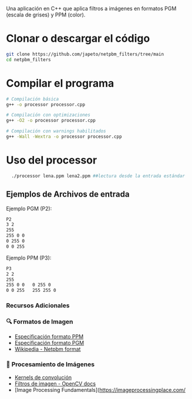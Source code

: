 Una aplicación en C++ que aplica filtros a imágenes en formatos PGM (escala de grises) y PPM (color). 

# Clonar o descargar el código

```bash
git clone https://github.com/japeto/netpbm_filters/tree/main
cd netpbm_filters
```

# Compilar el programa

```bash
# Compilación básica
g++ -o processor processor.cpp

# Compilación con optimizaciones
g++ -O2 -o processor processor.cpp

# Compilación con warnings habilitados
g++ -Wall -Wextra -o processor processor.cpp
```

# Uso del processor

```bash
  ./processor lena.ppm lena2.ppm ##lectura desde la entrada estándar 
```

## Ejemplos de Archivos de entrada

Ejemplo PGM (P2):

```txt
P2
3 2
255
255 0 0
0 255 0
0 0 255
```

Ejemplo PPM (P3):
```txt
P3
2 2
255
255 0 0   0 255 0
0 0 255   255 255 0
```

### Recursos Adicionales

### 🔍 **Formatos de Imagen**
- [Especificación formato PPM](http://netpbm.sourceforge.net/doc/ppm.html)
- [Especificación formato PGM](http://netpbm.sourceforge.net/doc/pgm.html)
- [Wikipedia - Netpbm format](https://en.wikipedia.org/wiki/Netpbm)

### 🎨 **Procesamiento de Imágenes**
- [Kernels de convolución](https://en.wikipedia.org/wiki/Kernel_(image_processing))
- [Filtros de imagen - OpenCV docs](https://docs.opencv.org/4.x/d4/d13/tutorial_py_filtering.html)
- [Image Processing Fundamentals](https://imageprocessingplace.com/